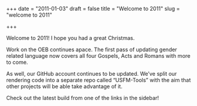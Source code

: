 +++
date = "2011-01-03"
draft = false
title = "Welcome to 2011"
slug = "welcome to 2011"

+++

Welcome to 2011! I hope you had a great Christmas.

Work on the OEB continues apace. The first pass of updating gender related language now covers all four Gospels, Acts and Romans with more to come.

As well, our GitHub account continues to be updated. We’ve split our rendering code into a separate repo called “USFM-Tools” with the aim that other projects will be able take advantage of it.

Check out the latest build from one of the links in the sidebar!
